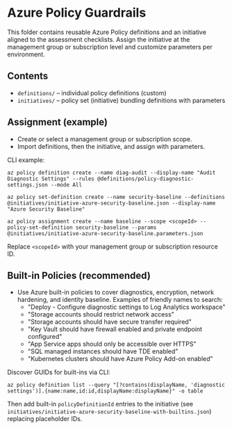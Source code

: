 # Azure Policy Guardrails

This folder contains reusable Azure Policy definitions and an initiative aligned to the assessment checklists. Assign the initiative at the management group or subscription level and customize parameters per environment.

## Contents
- `definitions/` – individual policy definitions (custom)
- `initiatives/` – policy set (initiative) bundling definitions with parameters

## Assignment (example)
- Create or select a management group or subscription scope.
- Import definitions, then the initiative, and assign with parameters.

CLI example:

`az policy definition create --name diag-audit --display-name "Audit Diagnostic Settings" --rules @definitions/policy-diagnostic-settings.json --mode All`

`az policy set-definition create --name security-baseline --definitions @initiatives/initiative-azure-security-baseline.json --display-name "Azure Security Baseline"`

`az policy assignment create --name baseline --scope <scopeId> --policy-set-definition security-baseline --params @initiatives/initiative-azure-security-baseline.parameters.json`

Replace `<scopeId>` with your management group or subscription resource ID.

## Built-in Policies (recommended)
- Use Azure built-in policies to cover diagnostics, encryption, network hardening, and identity baseline. Examples of friendly names to search:
  - "Deploy - Configure diagnostic settings to Log Analytics workspace"
  - "Storage accounts should restrict network access"
  - "Storage accounts should have secure transfer required"
  - "Key Vault should have firewall enabled and private endpoint configured"
  - "App Service apps should only be accessible over HTTPS"
  - "SQL managed instances should have TDE enabled"
  - "Kubernetes clusters should have Azure Policy Add-on enabled"

Discover GUIDs for built-ins via CLI:

`az policy definition list --query "[?contains(displayName, 'diagnostic settings')].{name:name,id:id,displayName:displayName}" -o table`

Then add built-in `policyDefinitionId` entries to the initiative (see `initiatives/initiative-azure-security-baseline-with-builtins.json`) replacing placeholder IDs.
